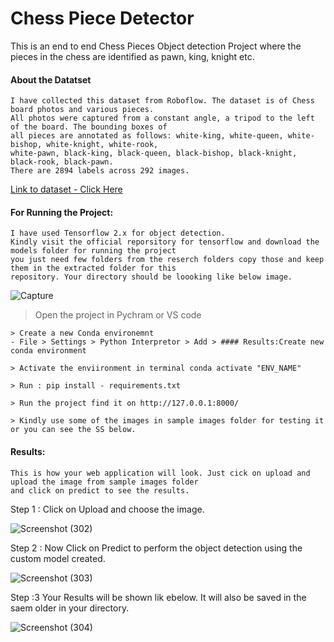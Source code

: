 # Chess Piece Detector 

This is an end to end Chess Pieces Object detection Project where the pieces in the chess are identified as pawn, king, knight etc.

#### About the Datatset

    I have collected this dataset from Roboflow. The dataset is of Chess board photos and various pieces. 
    All photos were captured from a constant angle, a tripod to the left of the board. The bounding boxes of 
    all pieces are annotated as follows: white-king, white-queen, white-bishop, white-knight, white-rook, 
    white-pawn, black-king, black-queen, black-bishop, black-knight, black-rook, black-pawn. 
    There are 2894 labels across 292 images. 
    
[Link to dataset - Click Here](https://public.roboflow.com/object-detection/chess-full)

#### For Running the Project:

    I have used Tensorflow 2.x for object detection. 
    Kindly visit the official reporsitory for tensorflow and download the models folder for running the project 
    you just need few folders from the reserch folders copy those and keep them in the extracted folder for this
    repository. Your directory should be loooking like below image.
    
 ![Capture](https://user-images.githubusercontent.com/55132850/155108555-133f5263-e013-45c0-8731-2548489e0101.PNG)
   
 > Open the project in Pychram or VS code 

    > Create a new Conda environemnt 
    - File > Settings > Python Interpretor > Add > #### Results:Create new conda environment
    
    > Activate the enviironment in terminal conda activate "ENV_NAME" 

    > Run : pip install - requirements.txt

    > Run the project find it on http://127.0.0.1:8000/

    > Kindly use some of the images in sample images folder for testing it or you can see the SS below.

#### Results:

    This is how your web application will look. Just cick on upload and upload the image from sample images folder 
    and click on predict to see the results. 

Step 1 : Click on Upload and choose the image.

![Screenshot (302)](https://github.com/tharunShankar/images/blob/main/home1(1).png)

Step 2 : Now Click on Predict to perform the object detection using the custom model created. 

![Screenshot (303)](https://user-images.githubusercontent.com/55132850/155110181-3d5dcc71-e8ef-4446-8046-9b2cb260ca85.png)

Step :3 Your Results will be shown lik ebelow. It will also be saved in the saem older in your directory.

![Screenshot (304)](https://user-images.githubusercontent.com/55132850/155110160-f2f3b660-053b-49ce-8500-5ac90a0b3834.png)

      
   
